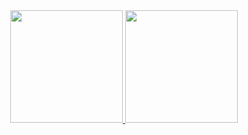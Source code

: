 <div align="center">
  <a href="https://github.com/leonardo8787">
  <img height="180em" src="https://github-readme-stats.vercel.app/api?username=leonardo8787&show_icons=true&theme=dark&include_all_commits=true&count_private=true"/>
  <img height="180em" src="https://github-readme-stats.vercel.app/api/top-langs/?username=leonardo8787&layout=compact&langs_count=7&theme=dark"/>
</div>
